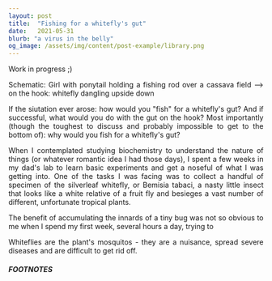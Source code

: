 ```yaml
---
layout: post
title:  "Fishing for a whitefly's gut"
date:   2021-05-31
blurb: "a virus in the belly"
og_image: /assets/img/content/post-example/library.png
---
```

<style>body {text-align: justify}</style>
Work in progress ;)

Schematic: Girl with ponytail holding a fishing rod over a cassava field --> on the hook: whitefly dangling upside down

If the siutation ever arose: how would you "fish" for a whitefly's gut? And if successful, what would you do with the gut on the hook? Most importantly (though the toughest to discuss and probably impossible to get to the bottom of): why would you fish for a whitefly's gut? 

When I contemplated studying biochemistry to understand the nature of things (or whatever romantic idea I had those days), I spent a few weeks in my dad's lab to learn basic experiments and get a noseful of what I was getting into. One of the tasks I was facing was to collect a handful of specimen of the silverleaf whitefly, or Bemisia tabaci, a nasty little insect that looks like a white relative of a fruit fly and besieges a vast number of different, unfortunate tropical plants.   

The benefit of accumulating the innards of a tiny bug was not so obvious to me when I spend my first week, several hours a day, trying to   

Whiteflies are the plant's mosquitos - they are a nuisance, spread severe diseases and are difficult to get rid off.


##### FOOTNOTES

[^1]: In a time when science was communicated largely in German, Kausche, Pfankuch and Ruska published their [first images](https://link.springer.com/content/pdf/10.1007/BF01493353.pdf) of Tobacco Mosaic Virus, which have become more [detailed](https://www.embopress.org/doi/pdf/10.15252/embr.201948451) with the development of better microscopes ;-)

[^2]: If you look closely, you will see differences between them: Some copy only short chapters, others are working only occasionally and copy the entire book at once.


